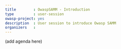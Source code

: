 ```yaml
---
title        : OwaspSAMM - Introduction
type         : user-session
owasp-project: yes
description  : User session to introduce Owasp SAMM
organizers   : 
---
```


(add agenda here)